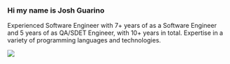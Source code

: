 ### Hi my name is Josh Guarino

Experienced Software Engineer with 7+ years of as a Software Engineer and 5 years of as QA/SDET Engineer, with 10+
years in total. Expertise in a variety of programming languages and technologies.

<a href="https://github.com/anuraghazra/github-readme-stats">
  <img align="center" src="https://github-readme-stats.vercel.app/api?username=joshguarino&show_icons=true&theme=tokyonight&hide=stars&include_all_commits=false&count_private=true" />
</a>
<!--
**JoshGuarino/joshguarino** is a ✨ _special_ ✨ repository because its `README.md` (this file) appears on your GitHub profile.

Here are some ideas to get you started:

- 🔭 I’m currently working on ...
- 🌱 I’m currently learning ...
- 👯 I’m looking to collaborate on ...
- 🤔 I’m looking for help with ...
- 💬 Ask me about ...
- 📫 How to reach me: ...
- 😄 Pronouns: ...
- ⚡ Fun fact: ...
-->
